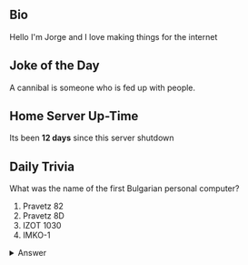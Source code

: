 ## Bio

Hello I'm Jorge and I love making things for the internet

## Joke of the Day

A cannibal is someone who is fed up with people.

## Home Server Up-Time

Its been **12 days** since this server shutdown


## Daily Trivia

What was the name of the first Bulgarian personal computer?
 1. Pravetz 82
 2. Pravetz 8D
 3. IZOT 1030
 4. IMKO-1

<details>
  <summary>Answer</summary>
  IMKO-1
</details>
